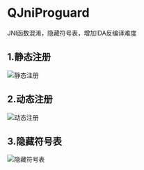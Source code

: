 # QJniProguard
JNI函数混淆，隐藏符号表，增加IDA反编译难度

 1.静态注册
 -----
![静态注册](https://github.com/272664150/QJniProguard/blob/master/screenshots/1.png)

2.动态注册
 -----
![动态注册](https://github.com/272664150/QJniProguard/blob/master/screenshots/2.png)

3.隐藏符号表
 -----
![隐藏符号表](https://github.com/272664150/QJniProguard/blob/master/screenshots/3.png)